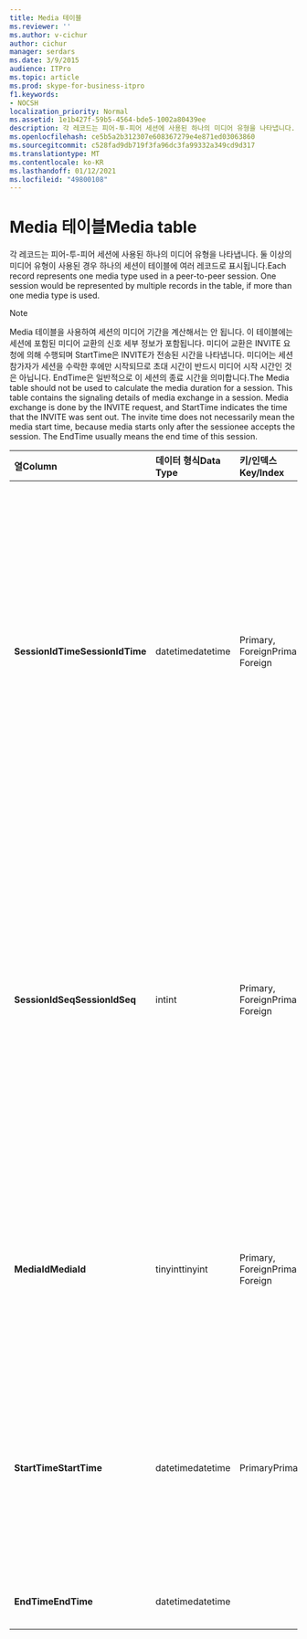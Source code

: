 ```yaml
---
title: Media 테이블
ms.reviewer: ''
ms.author: v-cichur
author: cichur
manager: serdars
ms.date: 3/9/2015
audience: ITPro
ms.topic: article
ms.prod: skype-for-business-itpro
f1.keywords:
- NOCSH
localization_priority: Normal
ms.assetid: 1e1b427f-59b5-4564-bde5-1002a80439ee
description: 각 레코드는 피어-투-피어 세션에 사용된 하나의 미디어 유형을 나타냅니다. 둘 이상의 미디어 유형이 사용된 경우 하나의 세션이 테이블에 여러 레코드로 표시됩니다.
ms.openlocfilehash: ce5b5a2b312307e608367279e4e871ed03063860
ms.sourcegitcommit: c528fad9db719f3fa96dc3fa99332a349cd9d317
ms.translationtype: MT
ms.contentlocale: ko-KR
ms.lasthandoff: 01/12/2021
ms.locfileid: "49800108"
---
```

# <a name="media-table"></a><span data-ttu-id="08c9e-104">Media 테이블</span><span class="sxs-lookup"><span data-stu-id="08c9e-104">Media table</span></span>
 
<span data-ttu-id="08c9e-p102">각 레코드는 피어-투-피어 세션에 사용된 하나의 미디어 유형을 나타냅니다. 둘 이상의 미디어 유형이 사용된 경우 하나의 세션이 테이블에 여러 레코드로 표시됩니다.</span><span class="sxs-lookup"><span data-stu-id="08c9e-p102">Each record represents one media type used in a peer-to-peer session. One session would be represented by multiple records in the table, if more than one media type is used.</span></span>
  
> [!NOTE]
> <span data-ttu-id="08c9e-p103">Media 테이블을 사용하여 세션의 미디어 기간을 계산해서는 안 됩니다. 이 테이블에는 세션에 포함된 미디어 교환의 신호 세부 정보가 포함됩니다. 미디어 교환은 INVITE 요청에 의해 수행되며 StartTime은 INVITE가 전송된 시간을 나타냅니다. 미디어는 세션 참가자가 세션을 수락한 후에만 시작되므로 초대 시간이 반드시 미디어 시작 시간인 것은 아닙니다. EndTime은 일반적으로 이 세션의 종료 시간을 의미합니다.</span><span class="sxs-lookup"><span data-stu-id="08c9e-p103">The Media table should not be used to calculate the media duration for a session. This table contains the signaling details of media exchange in a session. Media exchange is done by the INVITE request, and StartTime indicates the time that the INVITE was sent out. The invite time does not necessarily mean the media start time, because media starts only after the sessionee accepts the session. The EndTime usually means the end time of this session.</span></span> 
  
|<span data-ttu-id="08c9e-111">**열**</span><span class="sxs-lookup"><span data-stu-id="08c9e-111">**Column**</span></span>|<span data-ttu-id="08c9e-112">**데이터 형식**</span><span class="sxs-lookup"><span data-stu-id="08c9e-112">**Data Type**</span></span>|<span data-ttu-id="08c9e-113">**키/인덱스**</span><span class="sxs-lookup"><span data-stu-id="08c9e-113">**Key/Index**</span></span>|<span data-ttu-id="08c9e-114">**세부 정보**</span><span class="sxs-lookup"><span data-stu-id="08c9e-114">**Details**</span></span>|
|:-----|:-----|:-----|:-----|
|<span data-ttu-id="08c9e-115">**SessionIdTime**</span><span class="sxs-lookup"><span data-stu-id="08c9e-115">**SessionIdTime**</span></span> <br/> |<span data-ttu-id="08c9e-116">datetime</span><span class="sxs-lookup"><span data-stu-id="08c9e-116">datetime</span></span>  <br/> |<span data-ttu-id="08c9e-117">Primary, Foreign</span><span class="sxs-lookup"><span data-stu-id="08c9e-117">Primary, Foreign</span></span>  <br/> |<span data-ttu-id="08c9e-118">세션 요청 시간입니다.</span><span class="sxs-lookup"><span data-stu-id="08c9e-118">Time of session request.</span></span> <span data-ttu-id="08c9e-119">**SessionIdSeq** 와 함께 세션을 고유하게 식별하기 위해 사용됩니다.</span><span class="sxs-lookup"><span data-stu-id="08c9e-119">Used in conjunction with **SessionIdSeq** to uniquely identify a session.</span></span> <span data-ttu-id="08c9e-120">자세한 내용은 [비즈니스용 Skype 서버 2015의 Dialogs](dialogs.md) 테이블을 참조하세요.</span><span class="sxs-lookup"><span data-stu-id="08c9e-120">See the [Dialogs table in Skype for Business Server 2015](dialogs.md) for more information.</span></span> <br/> |
|<span data-ttu-id="08c9e-121">**SessionIdSeq**</span><span class="sxs-lookup"><span data-stu-id="08c9e-121">**SessionIdSeq**</span></span> <br/> |<span data-ttu-id="08c9e-122">int</span><span class="sxs-lookup"><span data-stu-id="08c9e-122">int</span></span>  <br/> |<span data-ttu-id="08c9e-123">Primary, Foreign</span><span class="sxs-lookup"><span data-stu-id="08c9e-123">Primary, Foreign</span></span>  <br/> |<span data-ttu-id="08c9e-124">세션을 식별하기 위한 ID 번호입니다.</span><span class="sxs-lookup"><span data-stu-id="08c9e-124">ID number to identify the session.</span></span> <span data-ttu-id="08c9e-125">**SessionIdTime** 과 함께 세션을 고유하게 식별하기 위해 사용됩니다.</span><span class="sxs-lookup"><span data-stu-id="08c9e-125">Used in conjunction with **SessionIdTime** to uniquely identify a session.</span></span> <span data-ttu-id="08c9e-126">자세한 내용은 [비즈니스용 Skype 서버 2015의 Dialogs](dialogs.md) 테이블을 참조하세요.</span><span class="sxs-lookup"><span data-stu-id="08c9e-126">See the [Dialogs table in Skype for Business Server 2015](dialogs.md) for more information.</span></span> <br/> |
|<span data-ttu-id="08c9e-127">**MediaId**</span><span class="sxs-lookup"><span data-stu-id="08c9e-127">**MediaId**</span></span> <br/> |<span data-ttu-id="08c9e-128">tinyint</span><span class="sxs-lookup"><span data-stu-id="08c9e-128">tinyint</span></span>  <br/> |<span data-ttu-id="08c9e-129">Primary, Foreign</span><span class="sxs-lookup"><span data-stu-id="08c9e-129">Primary, Foreign</span></span>  <br/> |<span data-ttu-id="08c9e-130">이 미디어 유형을 식별하는 고유 번호입니다.</span><span class="sxs-lookup"><span data-stu-id="08c9e-130">Unique number identifying this media type.</span></span> <span data-ttu-id="08c9e-131">자세한 내용은 [MediaList 테이블을](medialist.md) 참조하세요.</span><span class="sxs-lookup"><span data-stu-id="08c9e-131">See the [MediaList table](medialist.md) for more information.</span></span> <br/> |
|<span data-ttu-id="08c9e-132">**StartTime**</span><span class="sxs-lookup"><span data-stu-id="08c9e-132">**StartTime**</span></span> <br/> |<span data-ttu-id="08c9e-133">datetime</span><span class="sxs-lookup"><span data-stu-id="08c9e-133">datetime</span></span>  <br/> |<span data-ttu-id="08c9e-134">Primary</span><span class="sxs-lookup"><span data-stu-id="08c9e-134">Primary</span></span>  <br/> |<span data-ttu-id="08c9e-p107">실제 미디어 시작 시간이 아니라 미디어 요청이 전송된 시간입니다. **StartTime** 에는 세션 설정 시간이 포함됩니다.</span><span class="sxs-lookup"><span data-stu-id="08c9e-p107">This is the time that a media request was sent out, not the real media start time. **StartTime** includes the session setup time. </span></span><br/> |
|<span data-ttu-id="08c9e-137">**EndTime**</span><span class="sxs-lookup"><span data-stu-id="08c9e-137">**EndTime**</span></span> <br/> |<span data-ttu-id="08c9e-138">datetime</span><span class="sxs-lookup"><span data-stu-id="08c9e-138">datetime</span></span>  <br/> ||<span data-ttu-id="08c9e-139">세션의 종료 시간입니다.</span><span class="sxs-lookup"><span data-stu-id="08c9e-139">This is the end time of the session.</span></span>  <br/> |
   

